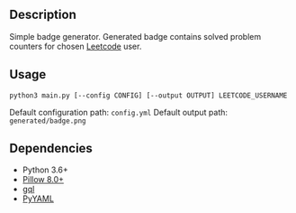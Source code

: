 
## Description

Simple badge generator. Generated badge contains solved problem counters for chosen [Leetcode](https://leetcode.com) user.

## Usage
`python3 main.py [--config CONFIG] [--output OUTPUT] LEETCODE_USERNAME`

Default configuration path: `config.yml`
Default output path: `generated/badge.png`


## Dependencies
- Python 3.6+
- [Pillow 8.0+](https://pillow.readthedocs.io/)
- [gql](https://github.com/graphql-python/gql)
- [PyYAML](https://pyyaml.org/)
